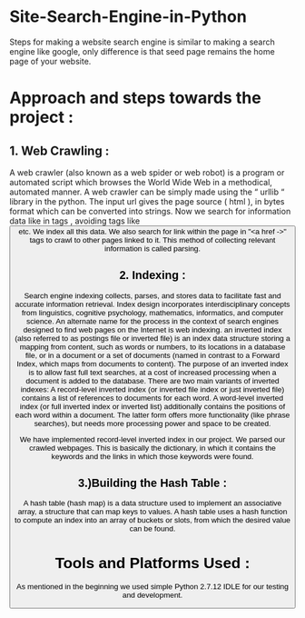 # Site-Search-Engine-in-Python
Steps for making a website search engine is similar to making a search engine like google, only difference is that seed page remains the home page of your website. 
# Approach and steps towards the project :
## 1. Web Crawling :
A web crawler (also known as a web spider or web robot) is a program or automated script which browses the World Wide Web in a methodical, automated manner. A web crawler can be simply made using the “ urllib “ library in the python. The input url gives the page source ( html ), in bytes format which can be converted into strings. Now we search for information data like in tags <l>, <p->  avoiding tags like <button> etc. We index all this data. We also search for link within the page in "<a href ->" tags to crawl to other pages linked to it. This method of collecting relevant information is called parsing.

## 2. Indexing :
Search engine indexing collects, parses, and stores data to facilitate fast and accurate information retrieval. Index design incorporates interdisciplinary concepts from linguistics, cognitive psychology, mathematics, informatics, and computer science. An alternate name for the process in the context of search engines designed to find web pages on the Internet is web indexing.
an inverted index (also referred to as postings file or inverted file) is an index data structure storing a mapping from content, such as words or numbers, to its locations in a database file, or in a document or a set of documents (named in contrast to a Forward Index, which maps from documents to content). The purpose of an inverted index is to allow fast full text searches, at a cost of increased processing when a document is added to the database.
There are two main variants of inverted indexes: A record-level inverted index (or inverted file index or just inverted file) contains a list of references to documents for each word. A word-level inverted index (or full inverted index or inverted list) additionally contains the positions of each word within a document. The latter form offers more functionality (like phrase searches), but needs more processing power and space to be created.

We have implemented record-level inverted index in our project. We parsed our crawled webpages. This is basically the dictionary, in which it contains the keywords and the links in which those keywords were found.

## 3.)Building the Hash Table :
A hash table (hash map) is a data structure used to implement an associative array, a structure that can map keys to values. A hash table uses a hash function to compute an index into an array of buckets or slots, from which the desired value can be found.

# Tools and Platforms Used :
As mentioned in the beginning we used simple Python 2.7.12 IDLE for our testing and development. 

